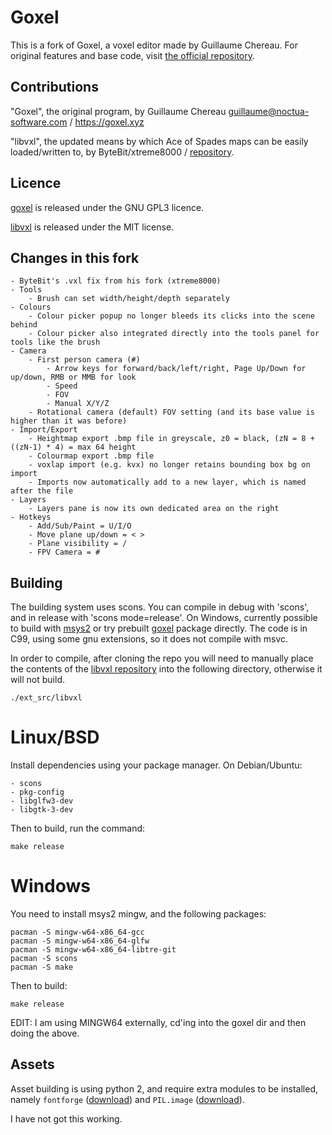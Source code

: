 # Goxel

This is a fork of Goxel, a voxel editor made by Guillaume Chereau.
For original features and base code, visit [the official repository](https://github.com/guillaumechereau/goxel).

## Contributions

"Goxel", the original program, by Guillaume Chereau <guillaume@noctua-software.com> / https://goxel.xyz

"libvxl", the updated means by which Ace of Spades maps can be easily loaded/written to, by ByteBit/xtreme8000 / [repository](https://github.com/xtreme8000/libvxl).

## Licence

[goxel](https://github.com/guillaumechereau/goxel) is released under the GNU GPL3 licence.

[libvxl](https://github.com/xtreme8000/libvxl) is released under the MIT license.

## Changes in this fork

    - ByteBit's .vxl fix from his fork (xtreme8000)
    - Tools
        - Brush can set width/height/depth separately
    - Colours
        - Colour picker popup no longer bleeds its clicks into the scene behind
        - Colour picker also integrated directly into the tools panel for tools like the brush
    - Camera
        - First person camera (#)
            - Arrow keys for forward/back/left/right, Page Up/Down for up/down, RMB or MMB for look
            - Speed
            - FOV
            - Manual X/Y/Z
        - Rotational camera (default) FOV setting (and its base value is higher than it was before)
    - Import/Export
        - Heightmap export .bmp file in greyscale, z0 = black, (zN = 8 + ((zN-1) * 4) = max 64 height
        - Colourmap export .bmp file
        - voxlap import (e.g. kvx) no longer retains bounding box bg on import
        - Imports now automatically add to a new layer, which is named after the file
    - Layers
        - Layers pane is now its own dedicated area on the right
    - Hotkeys
        - Add/Sub/Paint = U/I/O
        - Move plane up/down = < >
        - Plane visibility = /
        - FPV Camera = #

## Building

The building system uses scons. You can compile in debug with 'scons', and in
release with 'scons mode=release'. On Windows, currently possible to build
with [msys2](https://www.msys2.org/) or try prebuilt
[goxel](https://packages.msys2.org/base/mingw-w64-goxel) package directly.
The code is in C99, using some gnu extensions, so it does not compile
with msvc.

In order to compile, after cloning the repo you will need to manually place the contents of the [libvxl repository](https://github.com/xtreme8000/libvxl) into the following directory, otherwise it will not build.

    ./ext_src/libvxl

# Linux/BSD

Install dependencies using your package manager. On Debian/Ubuntu:

    - scons
    - pkg-config
    - libglfw3-dev
    - libgtk-3-dev

Then to build, run the command:

    make release

# Windows

You need to install msys2 mingw, and the following packages:

    pacman -S mingw-w64-x86_64-gcc
    pacman -S mingw-w64-x86_64-glfw
    pacman -S mingw-w64-x86_64-libtre-git
    pacman -S scons
    pacman -S make

Then to build:

    make release

EDIT: I am using MINGW64 externally, cd'ing into the goxel dir and then doing the above.

## Assets

Asset building is using python 2, and require extra modules to be installed, namely `fontforge` ([download](https://fontforge.org/)) and `PIL.image` ([download](https://github.com/python-pillow/Pillow/releases/tag/8.4.0)).

I have not got this working.
